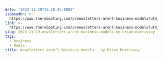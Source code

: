 ```yaml
---
date: '2023-11-29T13:58:45.000Z'
isBasedOn: >-
  https://www.therebooting.com/p/newsletters-arent-business-models?utm_medium=email
link: >-
  https://www.therebooting.com/p/newsletters-arent-business-models?utm_medium=email
slug: 2023-11-29-newsletters-arent-business-models-by-brian-morrissey
tags:
  - business
  - Media
title: Newsletters aren’t business models - by Brian Morrissey
---
```


